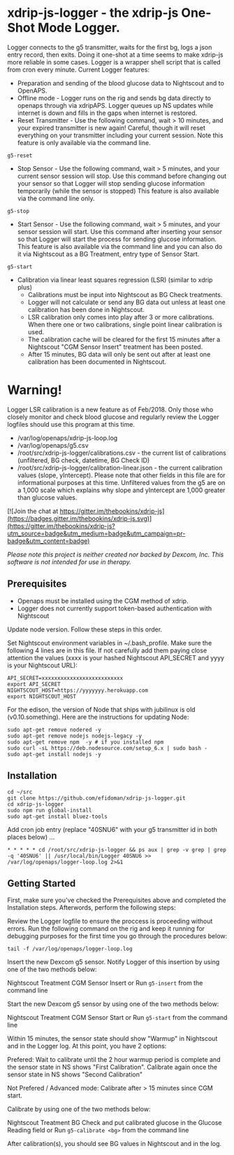 # xdrip-js-logger - the xdrip-js One-Shot Mode Logger.

Logger connects to the g5 transmitter, waits for the first bg, logs a json entry record, then exits. Doing it one-shot at a time seems to make xdrip-js more reliable in some cases. Logger is a wrapper shell script that is called from cron every minute. Current Logger features:

* Preparation and sending of the blood glucose data to Nightscout and to OpenAPS.
* Offline mode - Logger runs on the rig and sends bg data directly to openaps through via xdripAPS. Logger queues up NS updates while internet is down and fills in the gaps when internet is restored.
* Reset Transmitter - Use the following command, wait > 10 minutes, and your expired transmitter is new again! Careful, though it will reset everything on your transmitter including your current session. Note this feature is only available via the command line.
```
g5-reset
```
* Stop Sensor - Use the following command, wait > 5 minutes, and your current sensor session will stop. Use  this command before changing out your sensor so that Logger will stop sending glucose information temporarily (while the sensor is stopped) This feature is also available via the command line only.
```
g5-stop
```
* Start Sensor - Use the following command, wait > 5 minutes, and your sensor session will start. Use  this command after inserting your sensor so that Logger will start the process for sending glucose information. This feature is also available via the command line and you can also do it via Nightscout as a BG Treatment, entry type of Sensor Start.
```
g5-start
```
* Calibration via linear least squares regression (LSR) (similar to xdrip plus)
  * Calibrations must be input into Nightscout as BG Check treatments.
  * Logger will not calculate or send any BG data out unless at least one  calibration has been done in Nightscout.
  * LSR calibration only comes into play after 3 or more calibrations. When there one or two calibrations, single point linear calibration is used.
  * The calibration cache will be cleared for the first 15 minutes after a Nightscout "CGM Sensor Insert" treatment has been posted.
  * After 15 minutes, BG data will only be sent out after at least one calibration has been documented in Nightscout.

# Warning! 

Logger LSR calibration is a new feature as of Feb/2018. Only those who closely monitor and check blood glucose and regularly review the Logger logfiles should use this program at this time.
* /var/log/openaps/xdrip-js-loop.log
* /var/log/openaps/g5.csv
* /root/src/xdrip-js-logger/calibrations.csv - the current list of calibrations (unfiltered, BG check, datetime, BG Check ID)
* /root/src/xdrip-js-logger/calibration-linear.json - the current calibration values (slope, yIntercept). Please note that other fields in this file are for informational purposes at this time. Unfiltered values from the g5 are on a 1,000 scale which explains why slope and yIntercept are 1,000 greater than glucose values.

[![Join the chat at https://gitter.im/thebookins/xdrip-js](https://badges.gitter.im/thebookins/xdrip-js.svg)](https://gitter.im/thebookins/xdrip-js?utm_source=badge&utm_medium=badge&utm_campaign=pr-badge&utm_content=badge)

*Please note this project is neither created nor backed by Dexcom, Inc. This software is not intended for use in therapy.*
## Prerequisites
* Openaps must be installed using the CGM method of xdrip.
* Logger does not currently support token-based authentication with Nightscout

Update node version. Follow these steps in this order.

Set Nightscout environment variables in ~/.bash_profile. Make sure the following 4 lines are in this file. If not carefully add them paying close attention the values (xxxx is your hashed Nightscout API_SECRET and yyyy is your Nightscout URL):
```
API_SECRET=xxxxxxxxxxxxxxxxxxxxxxxxxx
export API_SECRET
NIGHTSCOUT_HOST=https://yyyyyyy.herokuapp.com
export NIGHTSCOUT_HOST
```

For the edison, the version of Node that ships with jubilinux is old (v0.10.something). Here are the instructions for updating Node:
```
sudo apt-get remove nodered -y
sudo apt-get remove nodejs nodejs-legacy -y
sudo apt-get remove npm  -y # if you installed npm
sudo curl -sL https://deb.nodesource.com/setup_6.x | sudo bash -
sudo apt-get install nodejs -y
```

## Installation
```
cd ~/src
git clone https://github.com/efidoman/xdrip-js-logger.git
cd xdrip-js-logger
sudo npm run global-install
sudo apt-get install bluez-tools
```

Add cron job entry (replace "40SNU6" with your g5 transmitter id in both places below) ...
```
* * * * * cd /root/src/xdrip-js-logger && ps aux | grep -v grep | grep -q '40SNU6' || /usr/local/bin/Logger 40SNU6 >> /var/log/openaps/logger-loop.log 2>&1
```

## Getting Started
First, make sure you've checked the Prerequisites above and completed the Installation steps. Afterwords, perform the following steps:

Review the Logger logfile to ensure the proccess is proceeding without errors. Run the following command on the rig and keep it running for debugging purposes for the first time you go through the procedures below:

```
tail -f /var/log/openaps/logger-loop.log
```

Insert the new Dexcom g5 sensor. Notify Logger of this insertion by using one of the two methods below:

Nightscout Treatment CGM Sensor Insert 
  or
Run ```g5-insert``` from the command line

Start the new Dexcom g5 sensor by using one of the two methods below:

Nightscout Treatment CGM Sensor Start 
  or
Run ```g5-start``` from the command line

Within 15 minutes, the sensor state should show "Warmup" in Nightscout and in the Logger log. At this point, you have 2 options:
	
Prefered: Wait to calibrate until the 2 hour warmup period is complete and the sensor state in NS shows "First Calibration".
		  Calibrate again once the sensor state in NS shows "Second Calibration"

Not Prefered / Advanced mode: Calibrate after > 15 minutes since CGM start.

Calibrate by using one of the two methods below:

Nightscout Treatment BG Check and put calibrated glucose in the Glucose Reading field
  or
Run ```g5-calibrate <bg>``` from the command line

After calibration(s), you should see BG values in Nightscout and in the log.
